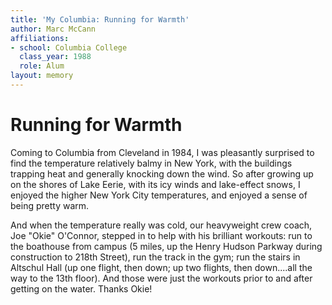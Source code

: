 ```yaml
---
title: 'My Columbia: Running for Warmth'
author: Marc McCann
affiliations:
- school: Columbia College
  class_year: 1988
  role: Alum
layout: memory
---
```


# Running for Warmth

Coming to Columbia from Cleveland in 1984, I was pleasantly surprised to find the temperature relatively balmy in New York, with the buildings trapping heat and generally knocking down the wind.  So after growing up on the shores of Lake Eerie, with its icy winds and lake-effect snows, I enjoyed the higher New York City temperatures, and enjoyed a sense of being pretty warm.

And when the temperature really was cold, our heavyweight crew coach, Joe "Okie" O'Connor, stepped in to help with his brilliant workouts:  run to the boathouse from campus (5 miles, up the Henry Hudson Parkway during construction to 218th Street), run the track in the gym; run the stairs in Altschul Hall (up one flight, then down; up two flights, then down....all the way to the 13th floor).  And those were just the workouts prior to and after getting on the water.  Thanks Okie!
